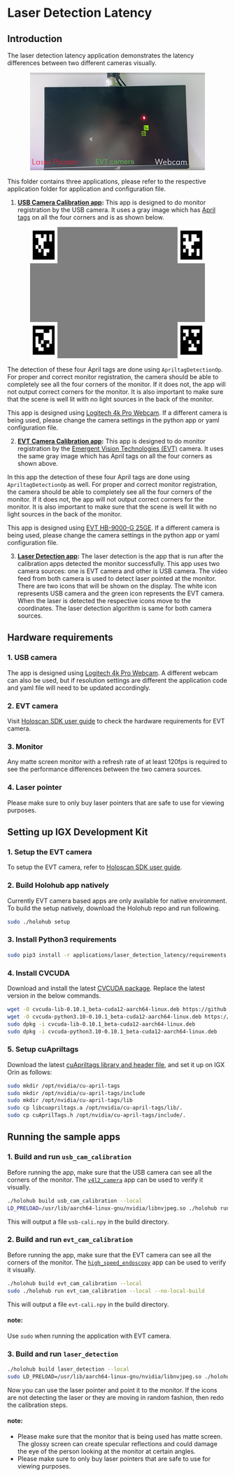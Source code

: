 # Laser Detection Latency

## Introduction

The laser detection latency application demonstrates the latency differences between two different cameras visually.

<center> <img src="./images/demo.png"></center>

This folder contains three applications, please refer to the respective application folder for application and configuration file.

1. **[USB Camera Calibration app](./usb_cam_calibration):**
    This app is designed to do monitor registration by the USB camera. It uses a gray image which has [April tags](https://github.com/AprilRobotics/apriltag) on all the four corners and is as shown below.

<center> <img src="./images/apriltag-calibration.png" width="400" height="300"></center>

The detection of these four April tags are done using `ApriltagDetectionOp`. For proper and correct monitor registration, the camera should be able to completely see all the four corners of the monitor. If it does not, the app will not output correct corners for the monitor. It is also important to make sure that the scene is well lit with no light sources in the back of the monitor.

This app is designed using [Logitech 4k Pro Webcam](https://www.logitech.com/en-us/products/webcams/4kprowebcam.960-001390.html?utm_source=google&utm_source=Google&utm_medium=Paid-Search&utm_campaign=DEPT_FY25_QX_USA_LO_Logi_DTX-Logitech-PMax_Google_na&gad_source=1&gclid=Cj0KCQjwzva1BhD3ARIsADQuPnUJKLsoYuS-GIrre9P-cJz28NXW6jaQjIzPG2dLoLr4Yi6qBfKLCUoaAkIkEALw_wcB). If a different camera is being used, please change the camera settings in the python app or yaml configuration file.

2. **[EVT Camera Calibration app](./evt_cam_calibration):**
    This app is designed to do monitor registration by the [Emergent Vision Technologies (EVT)](https://emergentvisiontec.com/) camera. It uses the same gray image which has April tags on all the four corners as shown above.

In this app the detection of these four April tags are done using `ApriltagDetectionOp` as well. For proper and correct monitor registration, the camera should be able to completely see all the four corners of the monitor. If it does not, the app will not output correct corners for the monitor. It is also important to make sure that the scene is well lit with no light sources in the back of the monitor.

This app is designed using [EVT HB-9000-G 25GE](https://emergentvisiontec.com/products/bolt-hb-25gige-cameras-rdma-area-scan/hb-9000-g/). If a different camera is being used, please change the camera settings in the python app or yaml configuration file.

3. **[Laser Detection app](./laser_detection):**
    The laser detection is the app that is run after the calibration apps detected the monitor successfully. This app uses two camera sources: one is EVT camera and other is USB camera. The video feed from both camera is used to detect laser pointed at the monitor. There are two icons that will be shown on the display. The white icon represents USB camera and the green icon represents the EVT camera. When the laser is detected the respective icons move to the coordinates. The laser detection algorithm is same for both camera sources.

## Hardware requirements

### 1. USB camera
The app is designed using [Logitech 4k Pro Webcam](https://www.logitech.com/en-us/products/webcams/4kprowebcam.960-001390.html). A different webcam can also be used, but if resolution settings are different the application code and yaml file will need to be updated accordingly.

### 2. EVT camera
Visit [Holoscan SDK user guide](https://docs.nvidia.com/holoscan/sdk-user-guide/emergent_setup.html) to check the hardware requirements for EVT camera.

### 3. Monitor
Any matte screen monitor with a refresh rate of at least 120fps is required to see the performance differences between the two camera sources.

### 4. Laser pointer
Please make sure to only buy laser pointers that are safe to use for viewing purposes.

## Setting up IGX Development Kit

### 1. Setup the EVT camera

To setup the EVT camera, refer to [Holoscan SDK user guide](https://docs.nvidia.com/holoscan/sdk-user-guide/emergent_setup.html).

### 2. Build Holohub app natively

Currently EVT camera based apps are only available for native environment. To build the setup natively, download the Holohub repo and run following.

```bash
sudo ./holohub setup
```

### 3. Install Python3 requirements
```bash
sudo pip3 install -r applications/laser_detection_latency/requirements.txt
```

### 4. Install CVCUDA
Download and install the latest [CVCUDA package](https://github.com/CVCUDA/CV-CUDA/releases). Replace the latest version in the below commands.
```bash
wget -O cvcuda-lib-0.10.1_beta-cuda12-aarch64-linux.deb https://github.com/CVCUDA/CV-CUDA/releases/download/v0.10.1-beta/cvcuda-lib-0.10.1_beta-cuda12-aarch64-linux.deb
wget -O cvcuda-python3.10-0.10.1_beta-cuda12-aarch64-linux.deb https://github.com/CVCUDA/CV-CUDA/releases/download/v0.10.1-beta/cvcuda-python3.10-0.10.1_beta-cuda12-aarch64-linux.deb
sudo dpkg -i cvcuda-lib-0.10.1_beta-cuda12-aarch64-linux.deb
sudo dpkg -i cvcuda-python3.10-0.10.1_beta-cuda12-aarch64-linux.deb
```

### 5. Setup cuApriltags
Download the latest [cuApriltags library and header file](https://github.com/NVIDIA-ISAAC-ROS/isaac_ros_nitros/tree/main/isaac_ros_nitros/lib/cuapriltags), and set it up on IGX Orin as follows:
```bash
sudo mkdir /opt/nvidia/cu-april-tags
sudo mkdir /opt/nvidia/cu-april-tags/include
sudo mkdir /opt/nvidia/cu-april-tags/lib
sudo cp libcuapriltags.a /opt/nvidia/cu-april-tags/lib/.
sudo cp cuAprilTags.h /opt/nvidia/cu-april-tags/include/.
```

## Running the sample apps

### 1. Build and run `usb_cam_calibration`
Before running the app, make sure that the USB camera can see all the corners of the monitor. The [`v4l2_camera`](https://github.com/nvidia-holoscan/holoscan-sdk/tree/main/examples/v4l2_camera) app can be used to verify it visually.

```bash
./holohub build usb_cam_calibration --local
LD_PRELOAD=/usr/lib/aarch64-linux-gnu/nvidia/libnvjpeg.so ./holohub run usb_cam_calibration --local --no-local-build
```
This will output a file `usb-cali.npy` in the build directory.

### 2. Build and run `evt_cam_calibration`
Before running the app, make sure that the EVT camera can see all the corners of the monitor. The [`high_speed_endoscopy`](https://github.com/nvidia-holoscan/holohub/tree/main/applications/high_speed_endoscopy) app can be used to verify it visually.
```bash
./holohub build evt_cam_calibration --local
sudo ./holohub run evt_cam_calibration --local --no-local-build
```
This will output a file `evt-cali.npy` in the build directory.

#### note:
Use `sudo` when running the application with EVT camera.

### 3. Build and run `laser_detection`
```bash
./holohub build laser_detection --local
sudo LD_PRELOAD=/usr/lib/aarch64-linux-gnu/nvidia/libnvjpeg.so ./holohub run laser_detection --local --no-local-build
```
Now you can use the laser pointer and point it to the monitor. If the icons are not detecting the laser or they are moving in random fashion, then redo the calibration steps.

#### note:
- Please make sure that the monitor that is being used has matte screen. The glossy screen can create specular reflections and could damage the eye of the person looking at the monitor at certain angles.
- Please make sure to only buy laser pointers that are safe to use for viewing purposes.
